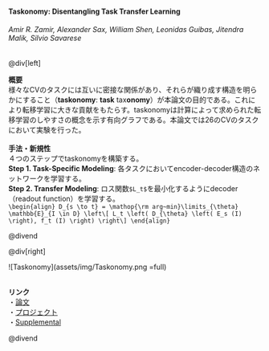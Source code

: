 #### Taskonomy: Disentangling Task Transfer Learning
###### Amir R. Zamir, Alexander Sax, William Shen, Leonidas Guibas, Jitendra Malik, Silvio Savarese

@div[left]

__概要__<br>
様々なCVのタスクには互いに密接な関係があり、それらが織り成す構造を明らかにすること（<b>taskonomy</b>: <b>task</b> tax<b>onomy</b>）が本論文の目的である。これにより転移学習に大きな貢献をもたらす。taskonomyは計算によって求められた転移学習のしやすさの概念を示す有向グラフである。本論文では26のCVのタスクにおいて実験を行った。<br>
<br>
__手法・新規性__<br>
４つのステップでtaskonomyを構築する。<br>
<b>Step 1. Task-Specific Modeling</b>: 各タスクにおいてencoder-decoder構造のネットワークを学習する。<br>
<b>Step 2. Transfer Modeling</b>: ロス関数`$L_t$`を最小化するようにdecoder（readout function）を学習する。<br>
`\begin{align} D_{s \to t} = \mathop{\rm arg~min}\limits_{\theta} \mathbb{E}_{I \in D} \left\[ L_t \left( D_{\theta} \left( E_s (I) \right), f_t (I) \right) \right\] \end{align}`


@divend

@div[right]

![Taskonomy](assets/img/Taskonomy.png =full)<br>
<br>

__リンク__<br>
・[論文](http://openaccess.thecvf.com/content_cvpr_2018/papers/Zamir_Taskonomy_Disentangling_Task_CVPR_2018_paper.pdf)<br>
・[プロジェクト](http://taskonomy.stanford.edu/)<br>
・[Supplemental](http://taskonomy.stanford.edu/taskonomy_supp_CVPR2018.pdf)

@divend
